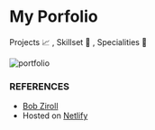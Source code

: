 # My Porfolio

Projects 📈 , Skillset 🔧 , Specialities 🦾


![portfolio](https://github.com/user-attachments/assets/c5c9c335-d756-4c89-8451-f6305cbd0dd8)



### REFERENCES 
- [Bob Ziroll](https://v2.scrimba.com/learn-react-c0e)
- Hosted on [Netlify](https://app.netlify.com) 
